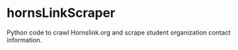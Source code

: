 # hornsLinkScraper
Python code to crawl Hornslink.org and scrape student organization contact information.
